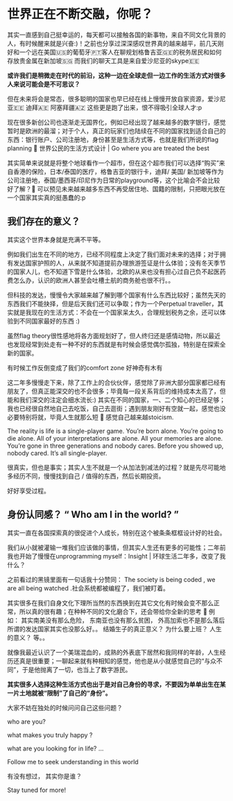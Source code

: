 # 世界正在不断交融，你呢？

其实一直感到自己挺幸运的，每天都可以接触各国的新事物，来自不同文化背景的人，有时候醒来就是兴奋:\)！之前也分享过深深感叹世界真的越来越平，前几天刚好和一个远在美国🇺🇸的葡萄牙🇵🇹客人在聊规划格鲁吉亚🇬🇪的税务居民和如何存放贵金属在新加坡🇸🇬 而我们的聊天工具是来自爱沙尼亚的skype🇪🇪

**或许我们是稍微走在时代的前沿，这种一边在全球走但一边工作的生活方式对很多人来说可能会是不可思议？**

但在未来将会是常态，很多聪明的国家也早已经在线上慢慢开放自家资源，爱沙尼亚🇪🇪 迪拜🇦🇪 阿塞拜疆🇦🇿 这些更是跑了出来，恨不得吸引全球人才:p

现在很多新创公司也逐渐走无国界化，例如已经出现了越来越多的数字银行，感觉暂时是欧洲的最溜；对于个人，真正的玩家们也陆续在不同的国家找到适合自己的东西：银行账户、公司注册地，身份甚至是生活方式等，也就是我们所说的flag planning 🚩 世界公民的生活方式设计 \| Go where you are treated the best

其实简单来说就是将整个地球看作一个超市，但在这个超市我们可以选择“购买”来自香港的保险，日本/泰国的医疗，格鲁吉亚的银行卡，迪拜/ 美国/ 新加坡等作为公司注册地，泰国/墨西哥/印尼作为日常的playground等，这个比喻会不会比较好了解？🤔 可以预见未来越来越多东西不再受居住地、国籍的限制，只把眼光放在一个国家其实真的挺愚蠢的:p

## 我们存在的意义？

其实这个世界本身就是充满不平等。

例如我们出生在不同的地方，已经不同程度上决定了我们面对未来的选择；对于拥有发达国家护照的人，从来就不知道提前办理旅游签证是什么体验；没有冬天季节的国家人儿，也不知道下雪是什么体验，北欧的从来也没有担心过自己负不起医药费怎么办，认识的欧洲人甚至会吐槽土航的商务舱也很不行。。

但科技的发达，慢慢令大家越来越了解到哪个国家有什么东西比较好；虽然先天的东西我们不能抉择，但是后天我们还可以争取；作为一个Perpetual traveller，其实就是我现在的生活方式：不会在一个国家呆太久，合理规划税务之余，还可以体验到不同国家最好的东西 :\)

虽然flag theory很性感地将各方面规划好了，但人终归还是感情动物，所以最近也发现经常到处走有一种不好的东西就是有时候会感觉偶尔孤独，特别是在探索全新的国家。

有时候工作反倒变成了我们的comfort zone 好神奇有木有

这二年多慢慢走下来，除了工作上的合伙伙伴，感觉除了非洲大部分国家都已经有朋友了，但真正能深交的也不会很多；毕竟每一段关系背后的维持成本太高了，但能和我们深交的注定会细水流长:\) 其实在不同的国家，一、二个知心的已经足够；我也已经很自然地自己去吃饭，自己去逛街；遇到朋友刚好有空就一起，感觉也没必要特别将就，毕竟人生就那么短 🤔 感觉自己越来越stoicism.

The reality is life is a single-player game. You’re born alone. You’re going to die alone. All of your interpretations are alone. All your memories are alone. You’re gone in three generations and nobody cares. Before you showed up, nobody cared. It’s all single-player.

很真实，但也是事实；其实人生不就是一个从加法到减法的过程？就是先尽可能地多经历不同，慢慢找到自己 / 值得的东西，然后长期投资。

好好享受过程。

## 身份认同感？ “ Who am I in the world? ”

其实一直在各国探索真的很促进个人成长，特别在这个被条条框框设计好的社会。

我们从小就被灌输一堆我们应该做的事情，但其实人生还有更多的可能性；二年前我也开始了慢慢在unprogramming myself：Insight \| 环球生活二年多，改变了我什么？

之前看过的黑镜里面有一句话我十分赞同： The society is being coded , we are all being watched .社会系统都被编程了，我们被盯着。

其实很多在我们自身文化下理所当然的东西换到在其它文化有时候会变不那么正常，所以真的很有趣；在种种不同的文化磨合下，还会带给你全新的思考 🤔 例如： 其实南美没有那么危险， 东南亚也没有那么贫困， 外高加索也不是那么落后 所谓的发达国家其实也没那么好。。 结婚生子的真正意义？ 为什么要上班？ 人生的意义？ 等。。

就像我最近认识了一个美瑞混血的，成熟的外表底下居然和我同样的年龄，人生经历还真是很重要；一聊起来就有种相知的感觉，他也是从小就感觉自己的“与众不同”，于是他抛离了一切，也当上了数字游民。

**其实很多人选择这种生活方式也出于是对自己身份的寻求，不要因为单单出生在某一片土地就被“限制”了自己的“身份”。**

大家不妨在独处的时候问问自己这些问题？

 who are you? 

what makes you truly happy ? 

what are you looking for in life? ...

Follow me to seek understanding in this world

有没有想过， 其实你是谁？

 Stay tuned for more!



